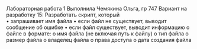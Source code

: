 Лабораторная работа 1
Выполнила Чемякина Ольга, гр 747
Вариант на  разработку 15:
Разработать скрипт, который    
•	запрашивает имя файла
•	если файл не существует, выводит сообщение об ошибке
•	если файл существует, выводит информацию о файле в формате:
o	имя файла (не включая путь к файлу)
o	тип файла
o	размер файла
o	владелец файла
o	права доступа
o	дата создания файла
